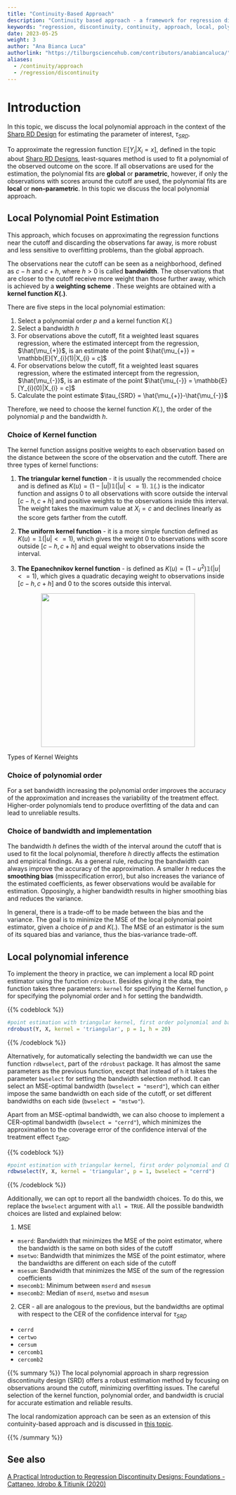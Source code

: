 ```yaml
---
title: "Continuity-Based Approach"
description: "Continuity based approach - a framework for regression discontinuity analysis. Theory of local polynomial point estimation, local polynomial inference."
keywords: "regression, discontinuity, continuity, approach, local, polynomial"
date: 2023-05-25
weight: 3
author: "Ana Bianca Luca"
authorlink: "https://tilburgsciencehub.com/contributors/anabiancaluca/"
aliases:
  - /continuity/approach
  - /regression/discontinuity
---
```


# Introduction

In this topic, we discuss the local polynomial approach in the context of the [Sharp RD Design](/sharp/designs) for estimating the parameter of interest, $\tau_{SRD}$. 

To approximate the regression function $\mathbb{E}[Y_{i}|X_{i} = x]$, defined in the topic about [Sharp RD Designs](/sharp/designs), least-squares method is used to fit a polynomial of the observed outcome on the score. If all observations are used for the estimation, the polynomial fits are **global** or **parametric**, however, if only the observations with scores around the cutoff are used, the polynomial fits are **local** or **non-parametric**.  In this topic we discuss the local polynomial approach.

## Local Polynomial Point Estimation

This approach, which focuses on approximating the regression functions near the cutoff and discarding the observations far away, is more robust and less sensitive to overfitting problems, than the global approach. 

The observations near the cutoff can be seen as a neighborhood, defined as $c-h$ and $c+h$, where $h>0$ is called **bandwidth**. The observations that are closer to the cutoff receive more weight than those further away, which is achieved by a **weighting scheme** . These weights are obtained with a **kernel function $K(.)$**.

There are five steps in the local polynomial estimation:
1. Select a polynomial order $p$ and a kernel function $K(.)$
2. Select a bandwidth $h$
3. For observations above the cutoff, fit a weighted least squares regression, where the estimated intercept from the regression, $\hat{\mu_{+}}$, is an estimate of the point $\hat{\mu_{+}} = \mathbb{E}[Y_{i}(1)|X_{i} = c]$ 
4.  For observations below the cutoff, fit a weighted least squares regression, where the estimated intercept from the regression, $\hat{\mu_{-}}$, is an estimate of the point  $\hat{\mu_{-}} = \mathbb{E}[Y_{i}(0)|X_{i} = c]$
5. Calculate the point estimate $\tau_{SRD} = \hat{\mu_{+}}-\hat{\mu_{-}}$

Therefore, we need to choose the kernel function $K(.)$, the order of the polynomial $p$ and the bandwidth $h$.

### Choice of Kernel function

The kernel function assigns positive weights to each observation based on the distance between the score of the observation and the cutoff. There are three types of kernel functions:

1. **The triangular kernel function** - it is usually the recommended choice and is defined as $K(u) = (1-|u|)\mathbb{1}(|u| <= 1)$. $\mathbb{1}(.)$ is the indicator function and assigns 0 to all observations with score outside the interval $[c-h, c+h]$ and positive weights to the observations inside this interval. The weight takes the maximum value at $X_{i}=c$ and declines linearly as the score gets farther from the cutoff. 

2. **The uniform kernel function** - it is a more simple function defined as $K(u) = \mathbb{1}(|u| <= 1)$, which gives the weight 0 to observations with score outside $[c-h, c+h]$ and equal weight to observations inside the interval. 

3. **The Epanechnikov kernel function** - is defined as $K(u) = (1-u^2)\mathbb{1}(|u| <= 1)$, which gives a quadratic decaying weight to observations inside $[c-h, c+h]$ and 0 to the scores outside this interval. 

<p align = "center">
<img src = "../images/kernel-weights.png" width=350">
<figcaption> Types of Kernel Weights </figcaption>
</p>

### Choice of polynomial order

For a set bandwidth increasing the polynomial order improves the accuracy of the approximation and increases the variability of the treatment effect. Higher-order polynomials tend to produce overfitting of the data and can lead to unreliable results. 

### Choice of bandwidth and implementation

The bandwidth $h$ defines the width of the interval around the cutoff that is used to fit the local polynomial, therefore $h$ directly affects the estimation and empirical findings. As a general rule, reducing the bandwidth can always improve the accuracy of the approximation. A smaller $h$ reduces the **smoothing bias** (misspecification error), but also increases the variance of the estimated coefficients, as fewer observations would be available for estimation. Opposingly, a higher bandwidth results in higher smoothing bias and reduces the variance. 

In general, there is a trade-off to be made between the bias and the variance. The goal is to minimize the MSE of the local polynomial point estimator, given a choice of $p$ and $K(.)$. The MSE of an estimator is the sum of its squared bias and variance, thus the bias-variance trade-off. 

## Local polynomial inference

To implement the theory in practice, we can implement a local RD point estimator using the function `rdrobust`. Besides giving it the data, the function takes three parameters: `kernel` for specifying the Kernel function, `p` for specifying the polynomial order and `h` for setting the bandwidth.

{{% codeblock %}}

```R
#point estimation with triangular kernel, first order polynomial and bandwidth of 20
rdrobust(Y, X, kernel = 'triangular', p = 1, h = 20)

```
{{% /codeblock %}}

Alternatively, for automatically selecting the bandwidth we can use the function `rdbwselect`, part of the `rdrobust` package. It has almost the same parameters as the previous function, except that instead of `h` it takes the parameter `bwselect` for setting the bandwidth selection method. It can select an MSE-optimal bandwidth (`bwselect = "mserd"`), which can either impose the same bandwidth on each side of the cutoff, or set different bandwidths on each side (`bwselect = "mstwo"`). 

Apart from an MSE-optimal bandwidth, we can also choose to implement a CER-optimal bandwidth (`bwselect = "cerrd"`), which minimizes the approximation to the coverage error of the confidence interval of the treatment effect $\tau_{SRD}$.


{{% codeblock %}}

```R
#point estimation with triangular kernel, first order polynomial and CER-optimal bandwidth 
rdbwselect(Y, X, kernel = 'triangular', p = 1, bwselect = "cerrd")

```
{{% /codeblock %}}

Additionally, we can opt to report all the bandwidth choices. To do this, we replace the `bwselect` argument with `all = TRUE`. All the possible bandwidth choices are listed and explained below:

1. MSE
- `mserd`: Bandwidth that minimizes the MSE of the point estimator, where the bandwidth is the same on both sides of the cutoff 
- `msetwo`: Bandwidth that minimizes the MSE of the point estimator, where the bandwidths are different on each side of the cutoff
- `msesum`: Bandwidth that minimizes the MSE of the sum of the regression coefficients
- `msecomb1`: Minimum between `mserd` and `msesum` 
- `msecomb2`: Median of `mserd`, `msetwo` and `msesum` 

2. CER - all are analogous to the previous, but the bandwidths are optimal with respect to the CER of the confidence interval for $\tau_{SRD}$
- `cerrd`
- `certwo` 
- `cersum` 
- `cercomb1`
- `cercomb2`

{{% summary %}}
The local polynomial approach in sharp regression discontinuity design (SRD) offers a robust estimation method by focusing on observations around the cutoff, minimizing overfitting issues. The careful selection of the kernel function, polynomial order, and bandwidth is crucial for accurate estimation and reliable results.

The local randomization approach can be seen as an extension of this contuinity-based approach and is discussed in [this topic](/local/randomization).

{{% /summary %}}

## See also
[A Practical Introduction to Regression Discontinuity Designs: Foundations - Cattaneo, Idrobo & Titiunik (2020)](https://rdpackages.github.io/references/Cattaneo-Idrobo-Titiunik_2020_CUP.pdf)

